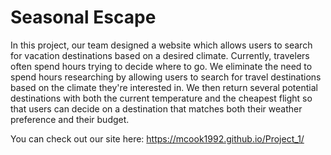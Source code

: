 # Seasonal Escape

In this project, our team designed a website which allows users to search for vacation destinations based on a desired climate. Currently, travelers often spend hours trying to decide where to go. We eliminate the need to spend hours researching by allowing users to search for travel destinations based on the climate they're interested in. We then return several potential destinations with both the current temperature and the cheapest flight so that users can decide on a destination that matches both their weather preference and their budget. 

You can check out our site here: https://mcook1992.github.io/Project_1/
